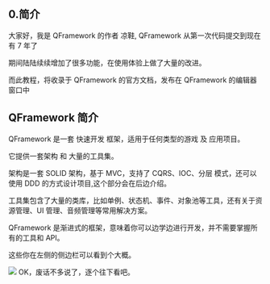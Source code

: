 ## 0.简介

大家好，我是 QFramework 的作者 凉鞋, QFramework 从第一次代码提交到现在有 7 年了

期间陆陆续续增加了很多功能，在使用体验上做了大量的改进。

而此教程，将收录于 QFramework 的官方文档，发布在 QFramework 的编辑器窗口中



## QFramework 简介

QFramework 是一套 快速开发 框架，适用于任何类型的游戏 及 应用项目。

它提供一套架构 和 大量的工具集。

架构是一套 SOLID 架构，基于 MVC，支持了 CQRS、IOC、分层 模式，还可以使用 DDD 的方式设计项目,这个部分会在后边介绍。

工具集包含了大量的类库，比如单例、状态机、事件、对象池等工具，还有关于资源管理、UI 管理、音频管理等常用解决方案。

QFramework 是渐进式的框架，意味着你可以边学边进行开发，并不需要掌握所有的工具和 API。

这些你在左侧的侧边栏可以看到个大概。 

![](Images/0.SideBar.png)
OK，废话不多说了，逐个往下看吧。
